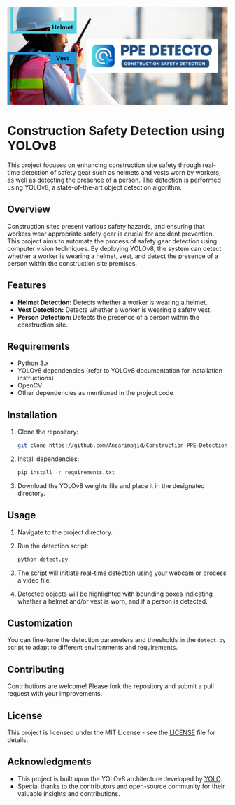 ![Header Image](ppe-public-view.png)
# Construction Safety Detection using YOLOv8

This project focuses on enhancing construction site safety through real-time detection of safety gear such as helmets and vests worn by workers, as well as detecting the presence of a person. The detection is performed using YOLOv8, a state-of-the-art object detection algorithm.

## Overview

Construction sites present various safety hazards, and ensuring that workers wear appropriate safety gear is crucial for accident prevention. This project aims to automate the process of safety gear detection using computer vision techniques. By deploying YOLOv8, the system can detect whether a worker is wearing a helmet, vest, and detect the presence of a person within the construction site premises.

## Features

- **Helmet Detection:** Detects whether a worker is wearing a helmet.
- **Vest Detection:** Detects whether a worker is wearing a safety vest.
- **Person Detection:** Detects the presence of a person within the construction site.

## Requirements

- Python 3.x
- YOLOv8 dependencies (refer to YOLOv8 documentation for installation instructions)
- OpenCV
- Other dependencies as mentioned in the project code

## Installation

1. Clone the repository:

    ```bash
    git clone https://github.com/Ansarimajid/Construction-PPE-Detection.git
    ```

2. Install dependencies:

    ```bash
    pip install -r requirements.txt
    ```

3. Download the YOLOv8 weights file and place it in the designated directory.

## Usage

1. Navigate to the project directory.

2. Run the detection script:

    ```bash
    python detect.py
    ```

3. The script will initiate real-time detection using your webcam or process a video file.

4. Detected objects will be highlighted with bounding boxes indicating whether a helmet and/or vest is worn, and if a person is detected.

## Customization

You can fine-tune the detection parameters and thresholds in the `detect.py` script to adapt to different environments and requirements.

## Contributing

Contributions are welcome! Please fork the repository and submit a pull request with your improvements.

## License

This project is licensed under the MIT License - see the [LICENSE](LICENSE) file for details.

## Acknowledgments

- This project is built upon the YOLOv8 architecture developed by [YOLO](https://github.com/AlexeyAB/darknet).
- Special thanks to the contributors and open-source community for their valuable insights and contributions.

